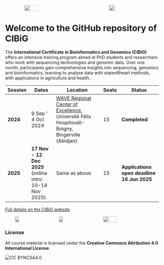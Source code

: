 <div style="display:flex"> 
<img src="img/logo_wave2.jpeg" style="display: block; margin: 0 auto; width: 30%; height: 30%;">
<img src="img/logo_uboigny.jpeg" style="display: block; margin: 0 auto; width: 20%; height: 20%;">
</div> 

# Welcome to the GitHub repository of **CIBiG**

The **International Certificate in Bioinformatics and Genomics (CIBiG)** offers an intensive training program aimed at PhD students and researchers who work with sequencing technologies and genomic data. Over one month, participants gain comprehensive insights into sequencing, genomics and bioinformatics, learning to analyse data with stateoftheart methods, with applications in agriculture and health.

| Session  | Dates                                                          | Location                                                                                                                 | Seats | Status                                       |
| -------- | -------------------------------------------------------------- | ------------------------------------------------------------------------------------------------------------------------ | ----- | -------------------------------------------- |
| **2024** | 9 Sep ' 4 Oct 2024                                             | [WAVE Regional Center of Excellence](https://wave-center.org/), Université Félix Houphouët-Boigny, Bingerville (Abidjan) | 15    | **Completed**                                |
| **2025** | **17 Nov - 12 Dec 2025** <br> (online intro: 10-14 Nov 2025) | Same as above                                                                                                            | 15    | **Applications open  deadline 16 Jun 2025** |

[Full details on the CIBiG website](https://wave-centre.github.io/cibig/)

<div style="display:flex"> 
<img src="img/logo_ujkz.jpeg" style="display: block; margin: 0 auto; width: 16%;">
<img src="img/logo_itrop.png" style="display: block; margin: 0 auto; width: 16%; ">
<img src="img/logo-ird-grey.jpg" style="display: block; margin: 0 auto; width: 30%;">
</div> 

### License

All course material is licensed under the **Creative Commons Attribution 4.0 International License**.

![CC BYNCSA4.0](img/license-by-nc-sa.jpeg)

